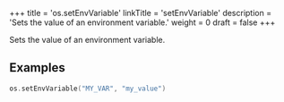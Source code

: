 +++
title = 'os.setEnvVariable'
linkTitle = 'setEnvVariable'
description = 'Sets the value of an environment variable.'
weight = 0
draft = false
+++

Sets the value of an environment variable.

## Examples

```go
os.setEnvVariable("MY_VAR", "my_value")
```

